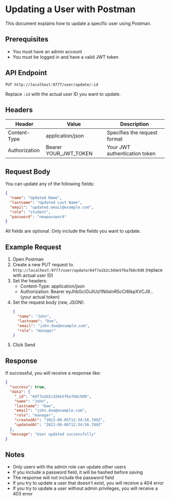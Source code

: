 # Updating a User with Postman

This document explains how to update a specific user using Postman.

## Prerequisites

- You must have an admin account
- You must be logged in and have a valid JWT token

## API Endpoint

```
PUT http://localhost:9777/user/update/:id
```

Replace `:id` with the actual user ID you want to update.

## Headers

| Header          | Value                      | Description                    |
|-----------------|----------------------------|--------------------------------|
| Content-Type    | application/json           | Specifies the request format   |
| Authorization   | Bearer YOUR_JWT_TOKEN      | Your JWT authentication token  |

## Request Body

You can update any of the following fields:

```json
{
  "name": "Updated Name",
  "lastname": "Updated Last Name",
  "email": "updated.email@example.com",
  "role": "student",
  "password": "newpassword"
}
```

All fields are optional. Only include the fields you want to update.

## Example Request

1. Open Postman
2. Create a new PUT request to `http://localhost:9777/user/update/64f7a1b2c3d4e5f6a7b8c9d0` (replace with actual user ID)
3. Set the headers:
   - Content-Type: application/json
   - Authorization: Bearer eyJhbGciOiJIUzI1NiIsInR5cCI6IkpXVCJ9... (your actual token)
4. Set the request body (raw, JSON):
   ```json
   {
     "name": "John",
     "lastname": "Doe",
     "email": "john.doe@example.com",
     "role": "manager"
   }
   ```
5. Click Send

## Response

If successful, you will receive a response like:

```json
{
  "success": true,
  "data": {
    "_id": "64f7a1b2c3d4e5f6a7b8c9d0",
    "name": "John",
    "lastname": "Doe",
    "email": "john.doe@example.com",
    "role": "manager",
    "createdAt": "2023-09-05T12:34:56.789Z",
    "updatedAt": "2023-09-06T12:34:56.789Z"
  },
  "message": "User updated successfully"
}
```

## Notes

- Only users with the admin role can update other users
- If you include a password field, it will be hashed before saving
- The response will not include the password field
- If you try to update a user that doesn't exist, you will receive a 404 error
- If you try to update a user without admin privileges, you will receive a 403 error